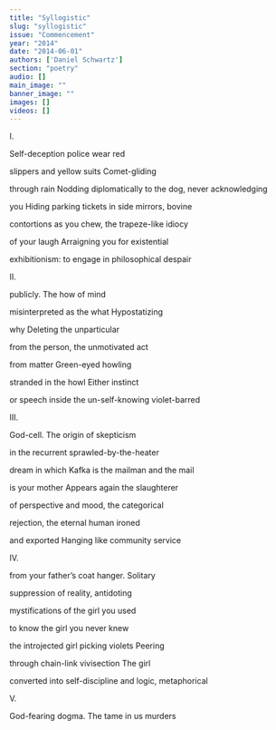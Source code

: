 ```yaml
---
title: "Syllogistic"
slug: "syllogistic"
issue: "Commencement"
year: "2014"
date: "2014-06-01"
authors: ['Daniel Schwartz']
section: "poetry"
audio: []
main_image: ""
banner_image: ""
images: []
videos: []
---
```

I.

Self-deception police wear red

slippers and yellow suits Comet-gliding

through rain Nodding diplomatically to the dog, never acknowledging

you Hiding parking tickets in side mirrors, bovine

contortions as you chew, the trapeze-like idiocy

of your laugh Arraigning you for existential

exhibitionism: to engage in philosophical despair

II.

publicly. The how of mind

misinterpreted as the what Hypostatizing

why Deleting the unparticular

from the person, the unmotivated act

from matter Green-eyed howling

stranded in the howl Either instinct

or speech inside the un-self-knowing violet-barred

III.

God-cell. The origin of skepticism

in the recurrent sprawled-by-the-heater

dream in which Kafka is the mailman and the mail

is your mother Appears again the slaughterer

of perspective and mood, the categorical

rejection, the eternal human ironed

and exported Hanging like community service

IV.

from your father’s coat hanger. Solitary

suppression of reality, antidoting

mystifications of the girl you used

to know the girl you never knew

the introjected girl picking violets Peering

through chain-link vivisection The girl

converted into self-discipline and logic, metaphorical

V.

God-fearing dogma. The tame in us murders


